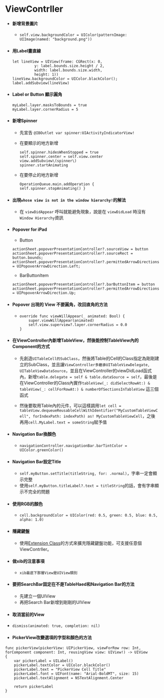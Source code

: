 # ViewContrller

* #### 新增背景圖片

  * `self.view.backgroundColor = UIColor(patternImage: UIImage(named: "background.png"))`
* #### 用Label畫直線

  ```
  let lineView = UIView(frame: CGRect(x: 0, 
            y: label.bounds.size.height / 2,
            width: label.bounds.size.width,
            height: 1)) 
  lineView.backgroundColor = UIColor.blackColor();
  label.addSubview(lineView)
  ```
* #### Label or Button 顯示圓角

  ```
  myLabel.layer.masksToBounds = true
  myLabel.layer.cornerRadius = 5
  ```
* #### 新增Spinner

  * 先宣告 `@IBOutlet var spinner:UIActivityIndicatorView!`
  * 在要顯示的地方新增

    ```
    self.spinner.hidesWhenStopped = true
    self.spinner.center = self.view.center
    view.addSubview\(spinner\)  
    spinner.startAnimating
    ```

  * 在要停止的地方新增

    `OperationQueue.main.addOperation {                    
     self.spinner.stopAnimating() }`
* #### 出現`whose view is not in the window hierarchy!`的解法

  * 在 `viewDidAppear` 呼叫就能避免現象，說是在 `viewDidLoad` 時沒有 `Window Hierarchy`資訊
* #### Popover for iPad

  * Button

  ```
  actionSheet.popoverPresentationController?.sourceView = button
  actionSheet.popoverPresentationController?.sourceRect = button.bounds;
  actionSheet.popoverPresentationController?.permittedArrowDirections = UIPopoverArrowDirection.Left;
  ```

  * BarButtonItem

  ```
  actionSheet.popoverPresentationController?.barButtonItem = button
  actionSheet.popoverPresentationController?.permittedArrowDirections = UIPopoverArrowDirection.Up;
  ```
* #### Popover 出現的 View 不要圓角，改回直角的方法

  * ```
    override func viewWillAppear(_ animated: Bool) {
        super.viewWillAppear(animated)
        self.view.superview?.layer.cornerRadius = 0.0
    }
    ```
* #### 在ViewController內新增TableView，然後能控制TableView內的Component的方式

  * 先創造`UITableCell的SubClass`，然後將Table的Cell的Class指定為剛剛建立的SubClass，並且讓`ViewController多繼承UITableViewDelegate, UITableViewDataSource`，並且在ViewController的viewDidLoad函式內，新增`table.delegate = self & table.dataSource = self`，最後是在ViewController的Class內實作`tableView(_: didSelectRowAt:) & tableView(_: cellForRowAt:) & numberOfSectionsInTableView` 這三個函式

  * 然後要取用Table內的元件，可以這樣調用`let cell = tableView.dequeueReusableCellWithIdentifier("MyCustomTableViewCell", forIndexPath: indexPath) as! MyCustomTableViewCell`，之後再用`cell.MyLabel.text = someString`賦予值
* #### Navigation Bar換顏色

  * `navigationController.navigationBar.barTintColor = UIColor.greenColor()`
* #### Navigation Bar設定Title

  * `self.myButton.setTitle(titleString, for: .normal)`，字串一定會顯示完整
  * 使用`self.myButton.titleLabel?.text = titleString`的話，會有字串顯示不完全的問題
* #### 使用RGB的顏色

  * `cell.backgroundColor = UIColor(red: 0.5, green: 0.5, blue: 0.5, alpha: 1.0)`
* #### 隱藏鍵盤

  * 使用[Extension Class](http://stackoverflow.com/questions/24126678/close-ios-keyboard-by-touching-anywhere-using-swift)的方式來擴充隱藏鍵盤功能，可支援任意個ViewContrller。
* #### 做xib的注意事項

  * `xib最底下那層View是UIView類別`

* #### 要把SearchBar固定在不是TableHaed和Navigation Bar的方法

  * 先建立一個UIView
  * 再把Search Bar新增到剛剛的UIView

* #### 取消當前的View
 * `dismiss(animated: true, completion: nil)`

* #### PickerView改變選項的字型和顏色的方法
```
func pickerView(pickerView: UIPickerView, viewForRow row: Int, forComponent component: Int, reusingView view: UIView!) -> UIView
{
    var pickerLabel = UILabel()
    pickerLabel.textColor = UIColor.blackColor()
    pickerLabel.text = "PickerView Cell Title"
    pickerLabel.font = UIFont(name: "Arial-BoldMT", size: 15) 
    pickerLabel.textAlignment = NSTextAlignment.Center
    
    return pickerLabel
}
```
